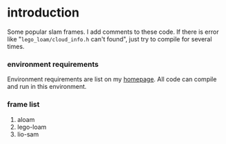 # introduction

Some popular slam frames. I add comments to these code. If there is error like "`lego_loam/cloud_info.h` can't found", just try to compile for several times.

### environment requirements

Environment requirements are list on my [homepage](https://github.com/blue-stone-j). All code can compile and run in this environment.

### frame list

1. aloam
2. lego-loam
3. lio-sam
